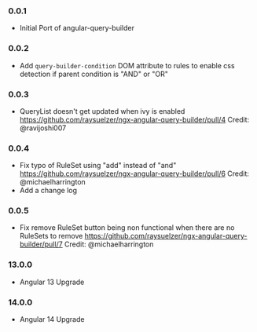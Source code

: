 ### 0.0.1
  - Initial Port of   angular-query-builder
### 0.0.2
- Add `query-builder-condition` DOM attribute to rules to enable css detection if parent condition is "AND" or "OR"
### 0.0.3
- QueryList doesn't get updated when ivy is enabled  https://github.com/raysuelzer/ngx-angular-query-builder/pull/4
Credit: @ravijoshi007
### 0.0.4
- Fix typo of RuleSet using "add" instead of "and" https://github.com/raysuelzer/ngx-angular-query-builder/pull/6  Credit: @michaelharrington
- Add a change log
### 0.0.5
- Fix remove RuleSet button being non functional when there are no RuleSets to remove https://github.com/raysuelzer/ngx-angular-query-builder/pull/7 Credit: @michaelharrington

### 13.0.0
- Angular 13 Upgrade
### 14.0.0
- Angular 14 Upgrade